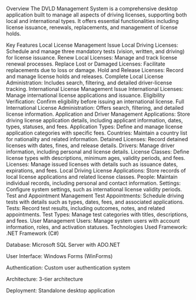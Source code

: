 Overview
The DVLD Management System is a comprehensive desktop application built to manage all aspects of driving licenses, supporting both local and international types. It offers essential functionalities including license issuance, renewals, replacements, and management of license holds.

Key Features
Local License Management
Issue Local Driving Licenses: Schedule and manage three mandatory tests (vision, written, and driving) for license issuance.
Renew Local Licenses: Manage and track license renewal processes.
Replace Lost or Damaged Licenses: Facilitate replacements due to loss or damage.
Hold and Release Licenses: Record and manage license holds and releases.
Complete Local License Administration: Includes search, filtering, and detailed driver-license tracking.
International License Management
Issue International Licenses: Manage international license applications and issuance.
Eligibility Verification: Confirm eligibility before issuing an international license.
Full International License Administration: Offers search, filtering, and detailed license information.
Application and Driver Management
Applications: Store driving license application details, including applicant information, dates, types, statuses, and fees.
Application Types: Define and manage license application categories with specific fees.
Countries: Maintain a country list for nationality and related information.
Detained Licenses: Record detained licenses with dates, fines, and release details.
Drivers: Manage driver information, including personal and license details.
License Classes: Define license types with descriptions, minimum ages, validity periods, and fees.
Licenses: Manage issued licenses with details such as issuance dates, expirations, and fees.
Local Driving License Applications: Store records of local license applications and related license classes.
People: Maintain individual records, including personal and contact information.
Settings: Configure system settings, such as international license validity periods.
Test and Appointment Management
Test Appointments: Schedule driving tests with details such as types, dates, fees, and associated applications.
Tests: Record test results, including outcomes, notes, and related appointments.
Test Types: Manage test categories with titles, descriptions, and fees.
User Management
Users: Manage system users with account information, roles, and activation statuses.
Technologies Used
Framework: .NET Framework (C#)

Database: Microsoft SQL Server with ADO.NET

User Interface: Windows Forms (WinForms)

Authentication: Custom user authentication system

Architecture: 3-tier architecture

Deployment: Standalone desktop application
